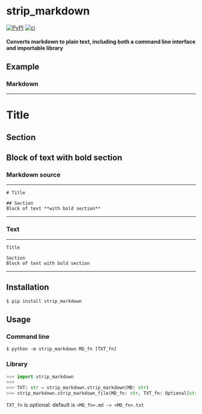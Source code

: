# strip_markdown

[![PyPI](https://badge.fury.io/py/strip_markdown.svg)](https://pypi.org/project/strip_markdown)
[![ci](https://github.com/D3r3k23/strip_markdown/actions/workflows/ci.yaml/badge.svg)](https://github.com/D3r3k23/strip_markdown/actions/workflows/ci.yaml)

#### Converts markdown to plain text, including both a command line interface and importable library

## Example

### Markdown
---
# Title

## Section
Block of text **with bold section**
---

### Markdown source
---
```
# Title

## Section
Block of text **with bold section**
```
---

### Text
---
```
Title

Section
Block of text with bold section
```
---

## Installation

`$ pip install strip_markdown`

## Usage

### Command line
`$ python -m strip_markdown MD_fn [TXT_fn]`

### Library
```python
>>> import strip_markdown
>>>
>>> TXT: str = strip_markdown.strip_markdown(MD: str)
>>> strip_markdown.strip_markdown_file(MD_fn: str, TXT_fn: Optional[str])
```

`TXT_fn` is optional: default is `<MD_fn>.md -> <MD_fn>.txt`

